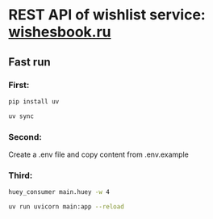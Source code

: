 # REST API of wishlist service: [wishesbook.ru](https://wishesbook.ru)

## Fast run
### First:
```bash  
pip install uv
``` 
```bash
uv sync
```
### Second:
Create a .env file and copy content from .env.example
### Third:
```bash
huey_consumer main.huey -w 4 
```
```bash
uv run uvicorn main:app --reload
```
